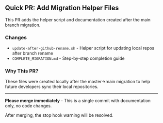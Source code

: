 ## Quick PR: Add Migration Helper Files

This PR adds the helper script and documentation created after the main branch migration.

### Changes
- `update-after-github-rename.sh` - Helper script for updating local repos after branch rename
- `COMPLETE_MIGRATION.md` - Step-by-step completion guide

### Why This PR?
These files were created locally after the master→main migration to help future developers sync their local repositories.

---

**Please merge immediately** - This is a single commit with documentation only, no code changes.

After merging, the stop hook warning will be resolved.
